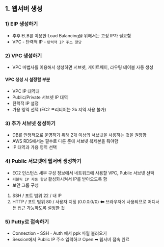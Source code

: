## 1. 웹서버 생성
### 1) EIP 생성하기
- 추후 ELB를 이용한 Load Balancing을 위해서는 고정 IP가 필요함
- VPC - 탄력적 IP - ```탄력적 IP 주소 할당```

### 2) VPC 생성하기
- VPC 마법사를 이용해서 생성하면 서브넷, 게이트웨이, 라우팅 테이블 자동 생성
#### VPC 생성 시 설정할 부분
- VPC IP 대역대
- Public/Private 서브넷 IP 대역
- 탄력적 IP 설정
- 가용 영역 선택 (EC2 프리티어는 2b 지역 사용 불가)

### 3) 추가 서브넷 생성하기
- DB를 안정적으로 운영하기 위해 2개 이상의 서브넷을 사용하는 것을 권장함
- AWS RDS에서는 필수로 다른 존에 서브넷 복제본을 둬야함
- IP 대역과 가용 영역 선택

### 4) Public 서브넷에 웹서버 생성하기
- EC2 인스턴스 세부 구성 정보에서 네트워크에 사용할 VPC, Public 서브넷 선택
- ```퍼블릭 IP 자동 할당``` 활성화시켜서 IP를 받아오도록 함
- 보안 그룹 구성
1. SSH / 포트 범위 22 / 내 IP
2. HTTP / 포트 범위 80 / 사용자 지정 (0.0.0.0/0) ⬅ 브라우저에 사용되므로 어디서든 접근 가능하도록 설정한 것

### 5) Putty로 접속하기
- Connection - SSH - Auth 에서 ppk 파일 불러오기
- Session에서 Public IP 주소 입력하고 Open ➡ 웹서버 접속 완료
